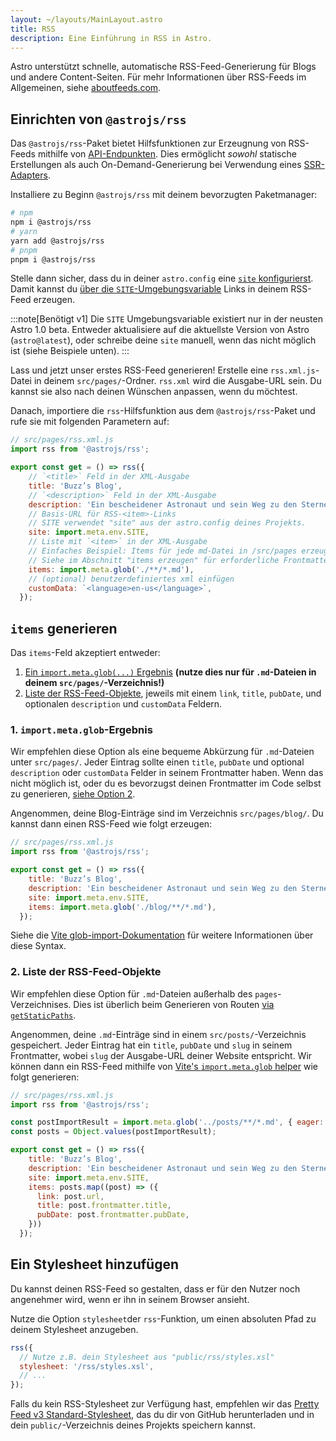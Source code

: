 ```yaml
---
layout: ~/layouts/MainLayout.astro
title: RSS
description: Eine Einführung in RSS in Astro.
---
```


Astro unterstützt schnelle, automatische RSS-Feed-Generierung für Blogs und andere Content-Seiten. Für mehr Informationen über RSS-Feeds im Allgemeinen, siehe [aboutfeeds.com](https://aboutfeeds.com/).

## Einrichten von `@astrojs/rss`

Das `@astrojs/rss`-Paket bietet Hilfsfunktionen zur Erzeugnung von RSS-Feeds mithilfe von [API-Endpunkten](/de/core-concepts/astro-pages/#nicht-html-seiten). Dies ermöglicht _sowohl_ statische Erstellungen als auch On-Demand-Generierung bei Verwendung eines [SSR-Adapters](/de/guides/server-side-rendering/#enabling-ssr-in-your-project).

Installiere zu Beginn `@astrojs/rss` mit deinem bevorzugten Paketmanager:

```bash
# npm
npm i @astrojs/rss
# yarn
yarn add @astrojs/rss
# pnpm
pnpm i @astrojs/rss
```

Stelle dann sicher, dass du in deiner `astro.config` eine [`site` konfigurierst](/de/reference/configuration-reference/#site). Damit kannst du [über die `SITE`-Umgebungsvariable](/de/guides/environment-variables/#default-environment-variables) Links in deinem RSS-Feed erzeugen.

:::note[Benötigt v1]
Die `SITE` Umgebungsvariable existiert nur in der neusten Astro 1.0 beta. Entweder aktualisiere auf die aktuellste Version von Astro (`astro@latest`), oder schreibe deine `site` manuell, wenn das nicht möglich ist (siehe Beispiele unten).
:::

Lass und jetzt unser erstes RSS-Feed generieren! Erstelle eine `rss.xml.js`-Datei in deinem `src/pages/`-Ordner. `rss.xml` wird die Ausgabe-URL sein. Du kannst sie also nach deinen Wünschen anpassen, wenn du möchtest.

Danach, importiere die `rss`-Hilfsfunktion aus dem `@astrojs/rss`-Paket und rufe sie mit folgenden Parametern auf:

```js
// src/pages/rss.xml.js
import rss from '@astrojs/rss';

export const get = () => rss({
    // `<title>` Feld in der XML-Ausgabe
    title: 'Buzz’s Blog',
    // `<description>` Feld in der XML-Ausgabe
    description: 'Ein bescheidener Astronaut und sein Weg zu den Sternen',
    // Basis-URL für RSS-<item>-Links
    // SITE verwendet "site" aus der astro.config deines Projekts.
    site: import.meta.env.SITE,
    // Liste mit `<item>` in der XML-Ausgabe
    // Einfaches Beispiel: Items für jede md-Datei in /src/pages erzeugen
    // Siehe im Abschnitt "items erzeugen" für erforderliche Frontmatter und erweiterte Anwendungsfälle
    items: import.meta.glob('./**/*.md'),
    // (optional) benutzerdefiniertes xml einfügen
    customData: `<language>en-us</language>`,
  });
```

## `items` generieren

Das `items`-Feld akzeptiert entweder:
1. [Ein `import.meta.glob(...)` Ergebnis](#1-importmetaglob-ergebnis) **(nutze dies nur für `.md`-Dateien in  deinem `src/pages/`-Verzeichnis!)**
2. [Liste der RSS-Feed-Objekte](#2-liste-der-rss-feed-objekte), jeweils mit einem `link`, `title`, `pubDate`, und optionalen `description` und `customData` Feldern.

### 1. `import.meta.glob`-Ergebnis

Wir empfehlen diese Option als eine bequeme Abkürzung für `.md`-Dateien unter `src/pages/`. Jeder Eintrag sollte einen `title`, `pubDate` und optional `description` oder `customData` Felder in seinem Frontmatter haben. Wenn das nicht möglich ist, oder du es bevorzugst deinen Frontmatter im Code selbst zu generieren, [siehe Option 2](#2-liste-der-rss-feed-objekte).

Angenommen, deine Blog-Einträge sind im Verzeichnis `src/pages/blog/`. Du kannst dann einen RSS-Feed wie folgt erzeugen:

```js
// src/pages/rss.xml.js
import rss from '@astrojs/rss';

export const get = () => rss({
    title: 'Buzz’s Blog',
    description: 'Ein bescheidener Astronaut und sein Weg zu den Sternen',
    site: import.meta.env.SITE,
    items: import.meta.glob('./blog/**/*.md'),
  });
```

Siehe die [Vite glob-import-Dokumentation](https://vitejs.dev/guide/features.html#glob-import) für weitere Informationen über diese Syntax.

### 2. Liste der RSS-Feed-Objekte

Wir empfehlen diese Option für `.md`-Dateien außerhalb des `pages`-Verzeichnises. Dies ist überlich beim Generieren von Routen [via `getStaticPaths`](/de/reference/api-reference/#getstaticpaths).

Angenommen, deine `.md`-Einträge sind in einem `src/posts/`-Verzeichnis gespeichert. Jeder Eintrag hat ein `title`, `pubDate` und `slug` in seinem Frontmatter, wobei `slug` der Ausgabe-URL deiner Website entspricht. Wir können dann ein RSS-Feed mithilfe von [Vite's `import.meta.glob` helper](https://vitejs.dev/guide/features.html#glob-import) wie folgt generieren:

```js
// src/pages/rss.xml.js
import rss from '@astrojs/rss';

const postImportResult = import.meta.glob('../posts/**/*.md', { eager: true });
const posts = Object.values(postImportResult);

export const get = () => rss({
    title: 'Buzz’s Blog',
    description: 'Ein bescheidener Astronaut und sein Weg zu den Sternen',
    site: import.meta.env.SITE,
    items: posts.map((post) => ({
      link: post.url,
      title: post.frontmatter.title,
      pubDate: post.frontmatter.pubDate,
    }))
  });
```

## Ein Stylesheet hinzufügen

Du kannst deinen RSS-Feed so gestalten, dass er für den Nutzer noch angenehmer wird, wenn er ihn in seinem Browser ansieht.

Nutze die Option `stylesheet`der `rss`-Funktion, um einen absoluten Pfad zu deinem Stylesheet anzugeben.

```js
rss({
  // Nutze z.B. dein Stylesheet aus "public/rss/styles.xsl"
  stylesheet: '/rss/styles.xsl',
  // ...
});
```

Falls du kein RSS-Stylesheet zur Verfügung hast, empfehlen wir das [Pretty Feed v3 Standard-Stylesheet](https://github.com/genmon/aboutfeeds/blob/main/tools/pretty-feed-v3.xsl), das du dir von GitHub herunterladen und in dein `public/`-Verzeichnis deines Projekts speichern kannst.
